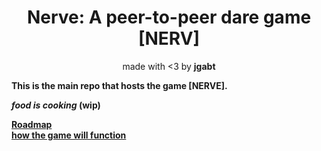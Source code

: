 <h1 align="center">Nerve: A peer-to-peer dare game [NERV]
<br>
</h1>
<p align="center">made with <3 by <b>jgabt<b></p>

This is the main repo that hosts the game [NERVE]. 

*food is cooking* (wip)

[Roadmap](roadmap.md)  
[how the game will function](idea.md)